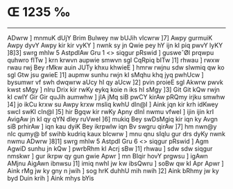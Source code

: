 # Œ 1235 ‰
---
ADwrw ] mnmuK dUjY Brim Bulwey nw bUJih vIcwrw ]7] Awpy gurmuiK Awpy
dyvY Awpy kir kir vyKY ] nwnk sy jn Qwie pey hY ijn kI piq pwvY lyKY
]8]3]
swrg mhlw 5 AstpdIAw Gru 1
<> siqgur pRswid ]
gusweˆØI prqwpu quhwro fITw ] krn krwvn aupwie smwvn sgl CqRpiq
bITw ]1] rhwau ] rwxw rwau rwj Bey rMkw auin JUTy khxu khwieE ] hmrw
rwjnu sdw slwmiq qw ko sgl Gtw jsu gwieE ]1] aupmw sunhu rwjn kI
sMqhu khq jyq pwhUcw ] bysumwr vf swh dwqwrw aUcy hI qy aUcw ]2] pvin
proieE sgl Akwrw pwvk kwst sMgy ] nIru Drix kir rwKy eykq koie n
iks hI sMgy ]3] Git Git kQw rwjn kI cwlY Gir Gir quJih aumwhw ]
jIA jMq siB pwCY kirAw pRQmy irjku smwhw ]4] jo ikCu krxw su Awpy
krxw msliq kwhU dIn@I ] Aink jqn kir krh idKwey swcI swKI cIn@I
]5] hir Bgqw kir rwKy Apny dInI nwmu vfweI ] ijin ijin krI
AvigAw jn kI qy qYN dIey ruVweI ]6] mukiq Bey swDsMgiq kir iqn ky
Avgn siB prhirAw ] iqn kau dyiK Bey ikrpwlw iqn Bv swgru qirAw
]7] hm nwn@y nIc qumy@ bf swihb kudriq kaux bIcwrw ] mnu qnu sIqlu
gur drs dyKy nwnk nwmu ADwrw ]8]1]
swrg mhlw 5 AstpdI Gru 6
<> siqgur pRswid ]
Agm AgwiD sunhu jn kQw ] pwrbRhm kI Acrj sBw ]1] rhwau ] sdw
sdw siqgur nmskwr ] gur ikrpw qy gun gwie Apwr ] mn BIqir hovY
prgwsu ] igAwn AMjnu AigAwn ibnwsu ]1] imiq nwhI jw kw ibsQwru ]
soBw qw kI Apr Apwr ] Aink rMg jw ky gny n jwih ] sog hrK duhhU
mih nwih ]2] Aink bRhmy jw ky byd Duin krih ] Aink mhys bYis
####
